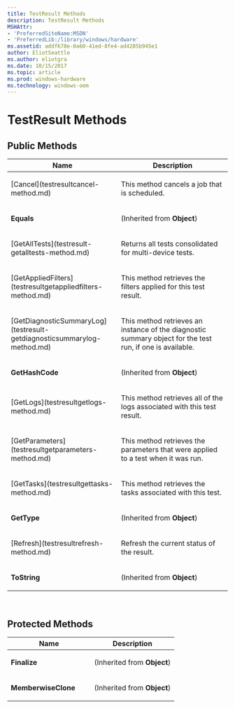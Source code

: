```yaml
---
title: TestResult Methods
description: TestResult Methods
MSHAttr:
- 'PreferredSiteName:MSDN'
- 'PreferredLib:/library/windows/hardware'
ms.assetid: addf678e-0a60-41ed-8fe4-ad4285b945e1
author: EliotSeattle
ms.author: eliotgra
ms.date: 10/15/2017
ms.topic: article
ms.prod: windows-hardware
ms.technology: windows-oem
---
```


# TestResult Methods


## <span id="Public_Methods"></span><span id="public_methods"></span><span id="PUBLIC_METHODS"></span>Public Methods


<table>
<colgroup>
<col width="50%" />
<col width="50%" />
</colgroup>
<thead>
<tr class="header">
<th>Name</th>
<th>Description</th>
</tr>
</thead>
<tbody>
<tr class="odd">
<td><p>[Cancel](testresultcancel-method.md)</p></td>
<td><p>This method cancels a job that is scheduled.</p></td>
</tr>
<tr class="even">
<td><p><strong>Equals</strong></p></td>
<td><p>(Inherited from <strong>Object</strong>)</p></td>
</tr>
<tr class="odd">
<td><p>[GetAllTests](testresult-getalltests-method.md)</p></td>
<td><p>Returns all tests consolidated for multi-device tests.</p></td>
</tr>
<tr class="even">
<td><p>[GetAppliedFilters](testresultgetappliedfilters-method.md)</p></td>
<td><p>This method retrieves the filters applied for this test result.</p></td>
</tr>
<tr class="odd">
<td><p>[GetDiagnosticSummaryLog](testresult-getdiagnosticsummarylog-method.md)</p></td>
<td><p>This method retrieves an instance of the diagnostic summary object for the test run, if one is available.</p></td>
</tr>
<tr class="even">
<td><p><strong>GetHashCode</strong></p></td>
<td><p>(Inherited from <strong>Object</strong>)</p></td>
</tr>
<tr class="odd">
<td><p>[GetLogs](testresultgetlogs-method.md)</p></td>
<td><p>This method retrieves all of the logs associated with this test result.</p></td>
</tr>
<tr class="even">
<td><p>[GetParameters](testresultgetparameters-method.md)</p></td>
<td><p>This method retrieves the parameters that were applied to a test when it was run.</p></td>
</tr>
<tr class="odd">
<td><p>[GetTasks](testresultgettasks-method.md)</p></td>
<td><p>This method retrieves the tasks associated with this test.</p></td>
</tr>
<tr class="even">
<td><p><strong>GetType</strong></p></td>
<td><p>(Inherited from <strong>Object</strong>)</p></td>
</tr>
<tr class="odd">
<td><p>[Refresh](testresultrefresh-method.md)</p></td>
<td><p>Refresh the current status of the result.</p></td>
</tr>
<tr class="even">
<td><p><strong>ToString</strong></p></td>
<td><p>(Inherited from <strong>Object</strong>)</p></td>
</tr>
</tbody>
</table>

 

## <span id="Protected_Methods"></span><span id="protected_methods"></span><span id="PROTECTED_METHODS"></span>Protected Methods


<table>
<colgroup>
<col width="50%" />
<col width="50%" />
</colgroup>
<thead>
<tr class="header">
<th>Name</th>
<th>Description</th>
</tr>
</thead>
<tbody>
<tr class="odd">
<td><p><strong>Finalize</strong></p></td>
<td><p>(Inherited from <strong>Object</strong>)</p></td>
</tr>
<tr class="even">
<td><p><strong>MemberwiseClone</strong></p></td>
<td><p>(Inherited from <strong>Object</strong>)</p></td>
</tr>
</tbody>
</table>

 

 

 






